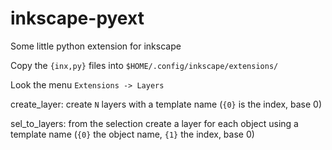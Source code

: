 # inkscape-pyext
Some little python extension for inkscape

Copy the `{inx,py}` files into `$HOME/.config/inkscape/extensions/`

Look the menu  `Extensions -> Layers`

create_layer: create `N` layers with a template name (`{0}` is the index, base 0)

sel_to_layers: from the selection create a layer for each object using a template name (`{0}` the object name, `{1}` the index, base 0)

